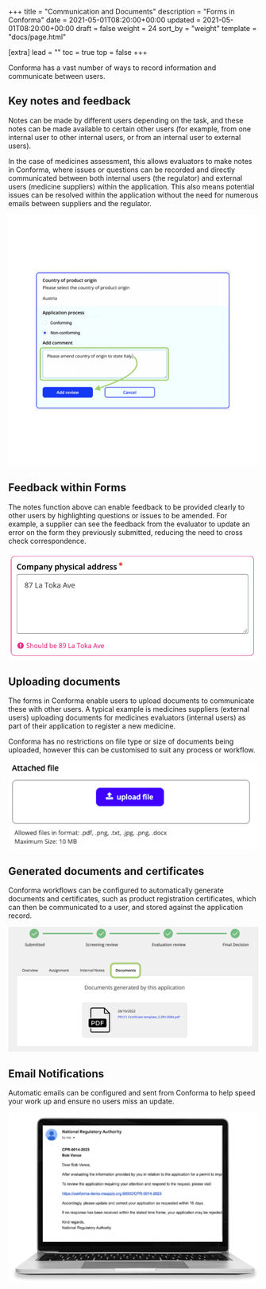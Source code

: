 +++
title = "Communication and Documents"
description = "Forms in Conforma"
date = 2021-05-01T08:20:00+00:00
updated = 2021-05-01T08:20:00+00:00
draft = false
weight = 24
sort_by = "weight"
template = "docs/page.html"

[extra]
lead = ""
toc = true
top = false
+++

Conforma has a vast number of ways to record information and communicate between users. 

## Key notes and feedback

Notes can be made by different users depending on the task, and these notes can be made available to certain other users (for example, from one internal user to other internal users, or from an internal user to external users).

In the case of medicines assessment, this allows evaluators to make notes in Conforma, where issues or questions can be recorded and directly communicated between both internal users (the regulator) and external users (medicine suppliers) within the application. This also means potential issues can be resolved within the application without the need for numerous emails between suppliers and the regulator.

![reviewnotes](/docs/about/demo/keynotes.png)

## Feedback within Forms

The notes function above can enable feedback to be provided clearly to other users by highlighting questions or issues to be amended. For example, a supplier can see the feedback from the evaluator to update an error on the form they previously submitted, reducing the need to cross check correspondence.

![feedback](/docs/about/demo/feedback.png)

## Uploading documents

The forms in Conforma enable users to upload documents to communicate these with other users. A typical example is medicines suppliers (external users) uploading documents for medicines evaluators (internal users) as part of their application to register a new medicine. 

Conforma has no restrictions on file type or size of documents being uploaded, however this can be customised to suit any process or workflow. 

![uploads](/docs/about/demo/Uploads.png)

## Generated documents and certificates

Conforma workflows can be configured to automatically generate documents and certificates, such as product registration certificates, which can then be communicated to a user, and stored against the application record.

![cert](/docs/about/demo/cert.png)

## Email Notifications

Automatic emails can be configured and sent from Conforma to help speed your work up and ensure no users miss an update.

![email](/docs/about/demo/emailnotification.png)